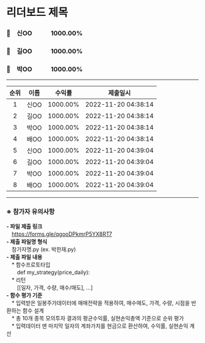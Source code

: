 # 리더보드 제목
### 🥇　신OO　　　1000.00%
### 🥈　길OO　　　1000.00%
### 🥉　박OO　　　1000.00%
___
| 순위 | 이름 | 수익률 | 제출일시 |
|:----:|:----:|:-----:|:----:|
| 1 | 신OO | 1000.00% | 2022-11-20 04:38:14 |
| 2 | 길OO | 1000.00% | 2022-11-20 04:38:14 |
| 3 | 박OO | 1000.00% | 2022-11-20 04:38:14 |
| 4 | 배OO | 1000.00% | 2022-11-20 04:38:14 |
| 5 | 신OO | 1000.00% | 2022-11-20 04:39:04 |
| 6 | 길OO | 1000.00% | 2022-11-20 04:39:04 |
| 7 | 박OO | 1000.00% | 2022-11-20 04:39:04 |
| 8 | 배OO | 1000.00% | 2022-11-20 04:39:04 |


---
### ※ **참가자 유의사항**<br>
**- 파일 제출 링크** <br>
　https://forms.gle/qgooDPkmrP5YX8RT7 <br>
**- 제출 파일명 형식**<br>
　참가자명.py (ex. 박한재.py)<br>
**- 제출 파일 내용**<br>
　* 함수프로토타입 <br>
　　def my_strategy(price_daily): <br>
　* 리턴 <br>
　　[[일자, 가격, 수량, 매수/매도], ...] <br>
**- 함수 평가 기준**<br>
　* 입력받은 일봉주가데이터에 매매전략을 적용하여, 매수매도, 가격, 수량, 시점을 반환하는 함수 설계 <br>
　* 총 10개 종목 모의투자 결과의 평균수익률, 실현손익총액 기준으로 순위 평가 <br>
　* 입력데이터 맨 마지막 일자의 계좌가치를 현금으로 환산하여, 수익률, 실현손익 계산 <br>
